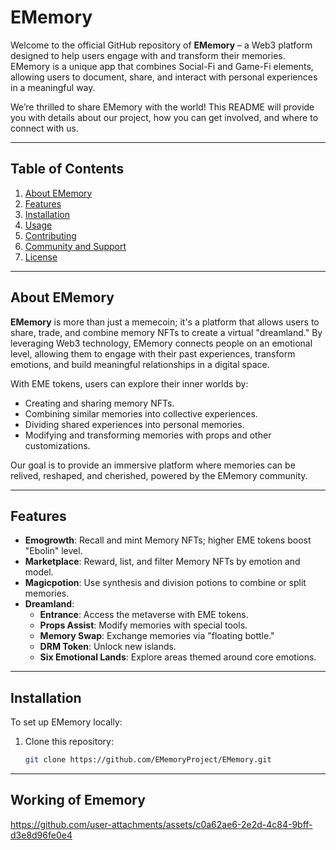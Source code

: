 # EMemory

Welcome to the official GitHub repository of **EMemory** – a Web3 platform designed to help users engage with and transform their memories. EMemory is a unique app that combines Social-Fi and Game-Fi elements, allowing users to document, share, and interact with personal experiences in a meaningful way.

We’re thrilled to share EMemory with the world! This README will provide you with details about our project, how you can get involved, and where to connect with us.

---

## Table of Contents

1. [About EMemory](#about-ememory)
2. [Features](#features)
3. [Installation](#installation)
4. [Usage](#usage)
5. [Contributing](#contributing)
6. [Community and Support](#community-and-support)
7. [License](#license)

---

## About EMemory

**EMemory** is more than just a memecoin; it's a platform that allows users to share, trade, and combine memory NFTs to create a virtual "dreamland." By leveraging Web3 technology, EMemory connects people on an emotional level, allowing them to engage with their past experiences, transform emotions, and build meaningful relationships in a digital space.

With EME tokens, users can explore their inner worlds by:
- Creating and sharing memory NFTs.
- Combining similar memories into collective experiences.
- Dividing shared experiences into personal memories.
- Modifying and transforming memories with props and other customizations.

Our goal is to provide an immersive platform where memories can be relived, reshaped, and cherished, powered by the EMemory community.

---

## Features
- **Emogrowth**: Recall and mint Memory NFTs; higher EME tokens boost "Ebolin" level.
- **Marketplace**: Reward, list, and filter Memory NFTs by emotion and model.
- **Magicpotion**: Use synthesis and division potions to combine or split memories.
- **Dreamland**:
  - **Entrance**: Access the metaverse with EME tokens.
  - **Props Assist**: Modify memories with special tools.
  - **Memory Swap**: Exchange memories via "floating bottle."
  - **DRM Token**: Unlock new islands.
  - **Six Emotional Lands**: Explore areas themed around core emotions.

---

## Installation

To set up EMemory locally:

1. Clone this repository:
   ```bash
   git clone https://github.com/EMemoryProject/EMemory.git

---

## Working of Ememory

https://github.com/user-attachments/assets/c0a62ae6-2e2d-4c84-9bff-d3e8d96fe0e4

